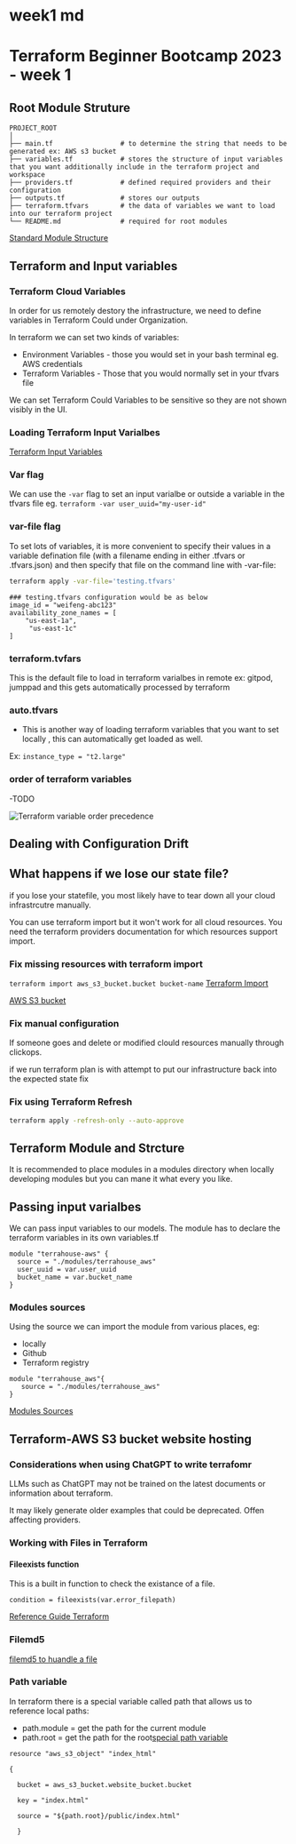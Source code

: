 # week1 md
# Terraform Beginner Bootcamp 2023 - week 1

## Root Module Struture

```
PROJECT_ROOT
│
├── main.tf                 # to determine the string that needs to be generated ex: AWS s3 bucket
├── variables.tf            # stores the structure of input variables that you want additionally include in the terraform project and workspace
├── providers.tf            # defined required providers and their configuration
├── outputs.tf              # stores our outputs
├── terraform.tfvars        # the data of variables we want to load into our terraform project
└── README.md               # required for root modules
```


[Standard Module Structure](https://developer.hashicorp.com/terraform/language/modules/develop/structure)

## Terraform and Input variables 

### Terraform Cloud Variables
In order for us remotely destory the infrastructure, we need to define variables in Terraform Could under Organization. 

In terraform we can set two kinds of variables: 

- Environment Variables - those you would set in your bash terminal eg. AWS credentials
- Terraform Variables - Those that you would normally set in your tfvars file 

We can set Terraform Could Variables to be sensitive so they are not shown visibly in the UI. 

### Loading Terraform Input Varialbes 
[Terraform Input Variables](https://developer.hashicorp.com/terraform/language/values/variables)

### Var flag 
We can use the `-var` flag to set an input varialbe or outside a variable in the tfvars file eg. `terraform -var user_uuid="my-user-id"`

### var-file flag 
To set lots of variables, it is more convenient to specify their values in a variable defination file (with a filename ending in either .tfvars or .tfvars.json) and then specify that file on the command line with -var-file:

```sh 
terraform apply -var-file='testing.tfvars'
```

```
### testing.tfvars configuration would be as below
image_id = "weifeng-abc123"
availability_zone_names = [
    "us-east-1a",
     "us-east-1c"
]
```

### terraform.tvfars 

This is the default file to load in terraform varialbes in remote ex: gitpod, jumppad and this gets automatically processed by terraform

### auto.tfvars 
- This is another way of loading terraform variables that you want to set locally , this can automatically get loaded as well.

Ex: `instance_type = "t2.large"`


### order of terraform variables

-TODO 

![Terraform variable order precedence]()

## Dealing with Configuration Drift 

## What happens if we lose our state file? 

if you lose your statefile, you most likely have to tear down all your cloud infrastrcutre manually. 

You can use terraform import but it won't work for all cloud resources. You need the terraform providers documentation for which resources support import. 

### Fix missing resources with terraform import 
`terraform import aws_s3_bucket.bucket bucket-name`
[Terraform Import](https://developer.hashicorp.com/terraform/language/import)

[AWS S3 bucket](https://registry.terraform.io/providers/hashicorp/aws/latest/docs/resources/s3_bucket#import) 

### Fix manual configuration 

If someone goes and delete or modified  clould resources manually through clickops. 

if we run terraform plan is with attempt to put our infrastructure back into the expected state fix

### Fix using Terraform Refresh 
```sh 
terraform apply -refresh-only --auto-approve
```

## Terraform Module and Strcture

It is recommended to place modules in a modules directory when locally developing modules but you can mane it what every you like. 

## Passing input varialbes
We can pass input variables to our models. The module has to declare the terraform variables in its own variables.tf 

```
module "terrahouse-aws" {
  source = "./modules/terrahouse_aws"
  user_uuid = var.user_uuid
  bucket_name = var.bucket_name
}
```

### Modules sources 
Using the source we can import the module from various places, eg: 

 - locally
 - Github
 - Terraform registry

 ```
 module "terrahouse_aws"{
    source = "./modules/terrahouse_aws"
 }
```

[Modules Sources](https://developer.hashicorp.com/terraform/language/modules/sources) 

## Terraform-AWS S3 bucket website hosting

### Considerations when using ChatGPT to write terrafomr
LLMs such as ChatGPT may not be trained on the latest documents or information about terraform. 

It may likely generate older examples that could be deprecated. Offen affecting providers. 

### Working with Files in Terraform 
#### Fileexists function 
This is a built in function to check the existance of a file.

```
condition = fileexists(var.error_filepath)
```

[Reference Guide Terraform](https://developer.hashicorp.com/terraform/language/functions/fileexists)

### Filemd5 
[filemd5 to huandle a file](https://developer.hashicorp.com/terraform/language/functions/filemd5)

### Path variable
In terraform there is a special variable called path that allows us to reference local paths:

 - path.module = get the path for the current module
 - path.root = get the path for the root[special path variable](https://developer.hashicorp.com/terraform/language/expressions/references#filesystem-and-workspace-info)

```
resource "aws_s3_object" "index_html" 

{ 
  
  bucket = aws_s3_bucket.website_bucket.bucket 

  key = "index.html" 

  source = "${path.root}/public/index.html" 
  
  }
  ``` 
